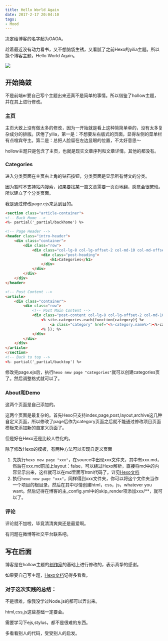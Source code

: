 ```yaml
---
title: Hello World Again
date: 2017-2-17 20:04:10
tags: 
- Mood
---
```

决定给博客的名字起为OAOA。

趁着最近没有动力看书，又不想脑袋生锈，又看腻了之前Hexo的yilia主题。所以换个博客主题，Hello World Again。

<!-- more -->

![](http://7xs4ed.com1.z0.glb.clouddn.com/helloworld_background.png)

## 开始捣鼓

不是前端er要自己写个主题出来还真不是简单的事情。所以借鉴了hollow主题，并在其上进行修改。



### 主页

主页大致上没有做太多的修改，因为一开始就是看上这种简简单单的，没有太多复杂成分的排版。厌倦了yilia，第一是：不想要左右版式的页面，显得左侧的菜单栏有点喧宾夺主。第二是：总把人脸留在左边显眼的位置，不太好意思～

hollow主题只是包含了主页，也就是现实文章序列和文章详情。其他的都没有。



### Categories

进入分类页面在主页右上角的钻石按钮，分类页面是显示所有博文的分类。

因为暂时不支持站内搜索，如果要找某一篇文章需要一页页地翻，感觉会很繁琐。所以建立了个分类页面。

我是通过修改page.ejs来达到目的。

``` html
<section class="article-container">
<!-- Back Home -->
<%- partial('_partial/backhome') %>

<!-- Page Header -->
<header class="intro-header">
    <div class="container">
        <div class="row">
            <div class="col-lg-8 col-lg-offset-2 col-md-10 col-md-offset-1">
                <div class="post-heading">
                    <h1>Categories</h1>
                </div>
            </div>
        </div>
    </div>
</header>

<!-- Post Content -->
<article>
    <div class="container">
        <div class="row">
            <!-- Post Main Content -->
            <div class="post-content col-lg-8 col-lg-offset-2 col-md-10 col-md-offset-1">
                <% site.categories.each(function(category){ %>
                    <a class="category" href="<%-category.name%>"><%-category.name%></a>
                <% }); %>
            </div>
        </div>
    </div>
</article>
</section>
<!-- Back to top -->
<%- partial('_partial/backtop') %>
```

修改完page.ejs后，执行`hexo new page "categories"`就可以创建categories页了。然后调整格式就可以了。



### About和Demo

这两个页面是自己添加的。

这两个页面是最复杂的。首先Hexo只支持index,page,post,layout,archive这几种自定义页面，所以修改了page后作为category页面之后就不能通过修改项目页面模板来添加新的自定义页面了。

但是好在Hexo还是比较人性化的。

除了修改Hexo的模板，有两种方法可以实现自定义页面

1. 先执行`hexo new page "xxx"`，在source中出现xxx文件夹，其中有xxx.md，然后在xxx.md前加上layout：false，可以绕过Hexo解析，直接将md中的内容显示出来，这样就可以在md里面写html代码了。详见[Hexo文档](https://hexo.io/zh-cn/docs/writing.html)
2. 执行`hexo new page "xxx"`，同样得到xxx文件夹，你可以将这个文件夹当作一个项目的根目录，然后在其中尽情创建html，css，js，whatever you want。然后记得在博客的主_config.yml中的skip_render项添加xxx/**，就可以了。

### 评论

评论就不加啦，毕竟清清爽爽还是最爱啊。

有问题在微博等社交平台联系吧。





## 写在后面

博客是在hollow主题的[创作家](https://github.com/zchen9/hexo-theme-hollow)的基础上进行修改的，表示真挚的感谢。

如果要自己写主题，[Hexo文档](https://hexo.io/zh-cn/docs/writing.html)记得多看看。

### 对于这次实践的总结：

不是很难，像我没学过Node.js的都可以弄出来。

html,css,js这些基础一定要会。

需要学习下ejs,stylus，都不是很难的东西。

多看看别人的代码，受受别人的启发。